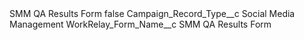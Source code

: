 <?xml version="1.0" encoding="UTF-8"?>
<CustomMetadata xmlns="http://soap.sforce.com/2006/04/metadata" xmlns:xsi="http://www.w3.org/2001/XMLSchema-instance" xmlns:xsd="http://www.w3.org/2001/XMLSchema">
    <label>SMM QA Results Form</label>
    <protected>false</protected>
    <values>
        <field>Campaign_Record_Type__c</field>
        <value xsi:type="xsd:string">Social Media Management</value>
    </values>
    <values>
        <field>WorkRelay_Form_Name__c</field>
        <value xsi:type="xsd:string">SMM QA Results Form</value>
    </values>
</CustomMetadata>
